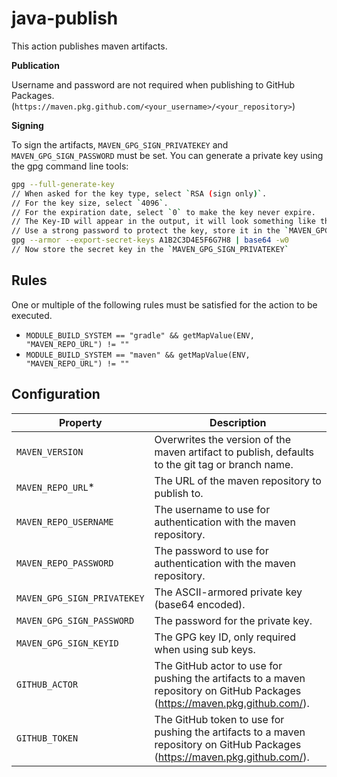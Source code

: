 # java-publish

This action publishes maven artifacts.

**Publication**

Username and password are not required when publishing to GitHub Packages. (`https://maven.pkg.github.com/<your_username>/<your_repository>`)

**Signing**

To sign the artifacts, `MAVEN_GPG_SIGN_PRIVATEKEY` and `MAVEN_GPG_SIGN_PASSWORD` must be set.
You can generate a private key using the gpg command line tools:

``` bash
gpg --full-generate-key
// When asked for the key type, select `RSA (sign only)`.
// For the key size, select `4096`.
// For the expiration date, select `0` to make the key never expire.
// The Key-ID will appear in the output, it will look something like this `A1B2C3D4E5F6G7H8`.
// Use a strong password to protect the key, store it in the `MAVEN_GPG_SIGN_PASSWORD` secret.
gpg --armor --export-secret-keys A1B2C3D4E5F6G7H8 | base64 -w0
// Now store the secret key in the `MAVEN_GPG_SIGN_PRIVATEKEY`
```


## Rules

One or multiple of the following rules must be satisfied for the action to be executed.

- `MODULE_BUILD_SYSTEM == "gradle" && getMapValue(ENV, "MAVEN_REPO_URL") != ""`
- `MODULE_BUILD_SYSTEM == "maven" && getMapValue(ENV, "MAVEN_REPO_URL") != ""`

## Configuration

| Property | Description |
|---|---|
| `MAVEN_VERSION` | Overwrites the version of the maven artifact to publish, defaults to the git tag or branch name. |
| `MAVEN_REPO_URL`* | The URL of the maven repository to publish to. |
| `MAVEN_REPO_USERNAME` | The username to use for authentication with the maven repository. |
| `MAVEN_REPO_PASSWORD` | The password to use for authentication with the maven repository. |
| `MAVEN_GPG_SIGN_PRIVATEKEY` | The ASCII-armored private key (base64 encoded). |
| `MAVEN_GPG_SIGN_PASSWORD` | The password for the private key. |
| `MAVEN_GPG_SIGN_KEYID` | The GPG key ID, only required when using sub keys. |
| `GITHUB_ACTOR` | The GitHub actor to use for pushing the artifacts to a maven repository on GitHub Packages (https://maven.pkg.github.com/). |
| `GITHUB_TOKEN` | The GitHub token to use for pushing the artifacts to a maven repository on GitHub Packages (https://maven.pkg.github.com/). |

